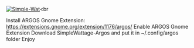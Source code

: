 

<a href="https://imgbb.com/"><img src="https://i.ibb.co/RQGmPXY/Simple-Wat.png" alt="Simple-Wat" border="0"></a><br 


Install ARGOS Gnome Extension: https://extensions.gnome.org/extension/1176/argos/
Enable ARGOS Gnome Extension
Download SimpleWattage-Argos and put it in ~/.config/argos folder
Enjoy

